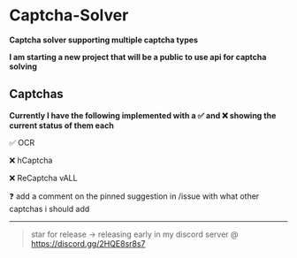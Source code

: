 # Captcha-Solver
**Captcha solver supporting multiple captcha types**

**I am starting a new project that will be a public to use api for captcha solving**



## Captchas

**Currently I have the following implemented with a ✅ and ❌ showing the current status of them each**

✅ OCR

❌ hCaptcha

❌ ReCaptcha vALL

❓ add a comment on the pinned suggestion in /issue with what other captchas i should add

---

> star for release -> releasing early in my discord server @ https://discord.gg/2HQE8sr8s7
